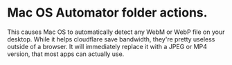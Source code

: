 # Mac OS Automator folder actions.

This causes Mac OS to automatically detect any WebM or WebP file on your desktop. While it helps cloudflare save bandwidth, they're pretty useless outside of a browser. It will immediately replace it with a JPEG or MP4 version, that most apps can actually use.
